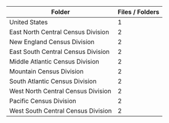| Folder                             |   Files / Folders |
|------------------------------------|-------------------|
| United States                      |                 1 |
| East North Central Census Division |                 2 |
| New England Census Division        |                 2 |
| East South Central Census Division |                 2 |
| Middle Atlantic Census Division    |                 2 |
| Mountain Census Division           |                 2 |
| South Atlantic Census Division     |                 2 |
| West North Central Census Division |                 2 |
| Pacific Census Division            |                 2 |
| West South Central Census Division |                 2 |